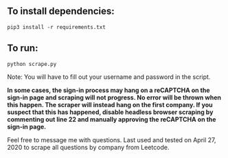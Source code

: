 ## To install dependencies:
`pip3 install -r requirements.txt`

## To run:
`python scrape.py`

Note: You will have to fill out your username and password in the script.

**In some cases, the sign-in process may hang on a reCAPTCHA on the sign-in page and scraping will not progress. No error will be thrown when this happen. The scraper will instead hang on the first company. If you suspect that this has happened, disable headless browser scraping by commenting out line 22 and manually approving the reCAPTCHA on the sign-in page.**

Feel free to message me with questions. Last used and tested on April 27, 2020 to scrape all questions by company from Leetcode.
